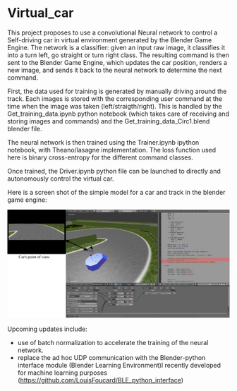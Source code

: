 # Virtual_car
This project proposes to use a convolutional Neural network to control a Self-driving car in virtual environment generated by the Blender Game Engine. 
The network is a classifier: given an input raw image, it classifies it into a turn left, go straight or turn right class. The resulting command is then sent to the Blender Game Engine, which updates the car position, renders a new image, and sends it back to the neural network to determine the next command.

First, the data used for training is generated by manually driving around the track. Each images is stored with the corresponding user command at the time when the image was taken (left/straigth/right). This is handled by the Get_training_data.ipynb python notebook (which takes care of receiving and storing images and commands) and the Get_training_data_Circ1.blend blender file.

The neural network is then trained using the Trainer.ipynb ipython notebook, with Theano/lasagne implementation. The loss  function used here is binary cross-entropy for the different command classes.

Once trained, the Driver.ipynb python file can be launched to directly and autonomously control the virtual car. 

Here is a screen shot of the simple model for a car and track in the blender game engine:

![alt tag](https://github.com/LouisFoucard/Virtual_car/blob/master/virtual_car.png)

Upcoming updates include: 
- use of batch normalization to accelerate the training of the neural network. 
- replace the ad hoc UDP communication with the Blender-python interface module (Blender Learning Environment)I recently 
developed for machine learning purposes (https://github.com/LouisFoucard/BLE_python_interface)


